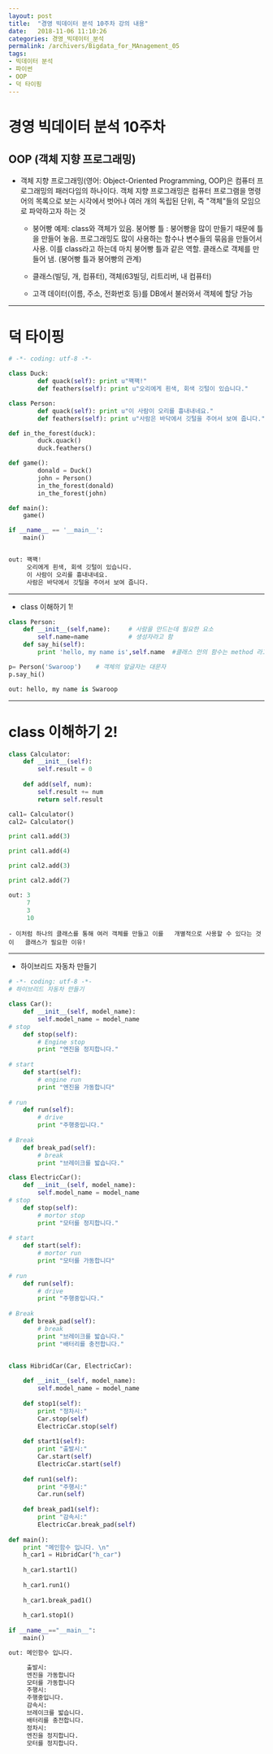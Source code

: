 ```yaml
---
layout: post
title:  "경영 빅데이터 분석 10주차 강의 내용"
date:   2018-11-06 11:10:26
categories: 경영_빅데이터_분석
permalink: /archivers/Bigdata_for_MAnagement_05
tags:
- 빅데이터 분석
- 파이썬
- OOP
- 덕 타이핑
---
```


# 경영 빅데이터 분석 10주차

## OOP (객체 지향 프로그래밍)

* 객체 지향 프로그래밍(영어: Object-Oriented Programming, OOP)은 컴퓨터 프로그래밍의 패러다임의 하나이다. 객체 지향 프로그래밍은 컴퓨터 프로그램을 명령어의 목록으로 보는 시각에서 벗어나 여러 개의 독립된 단위, 즉 "객체"들의 모임으로 파악하고자 하는 것
    - 붕어빵 예제: class와 객체가 있음. 붕어빵 틀 : 붕어빵을 많이 만들기 때문에 틀을 만들어 놓음. 프로그래밍도 많이 사용하는 함수나 변수들의 묶음을 만들어서 사용. 이를 class라고 하는데 마치 붕어빵 틀과 같은 역할. 클래스로 객체를 만들어 냄. (붕어빵 틀과 붕어빵의 관계)

    
    - 클래스(빌딩, 개, 컴퓨터), 객체(63빌딩, 리트리버, 내 컴퓨터)
    - 고객 데이터(이름, 주소, 전화번호 등)를 DB에서 불러와서 객체에 할당 가능
----------------------------------------------------
# 덕 타이핑
```python
# -*- coding: utf-8 -*-

class Duck:
        def quack(self): print u"꽥꽥!"
        def feathers(self): print u"오리에게 흰색, 회색 깃털이 있습니다."

class Person:
        def quack(self): print u"이 사람이 오리를 흉내내네요."
        def feathers(self): print u"사람은 바닥에서 깃털을 주어서 보여 줍니다."

def in_the_forest(duck):
        duck.quack()
        duck.feathers()

def game():
        donald = Duck()
        john = Person()
        in_the_forest(donald)
        in_the_forest(john)

def main():
    game()

if __name__ == '__main__':
    main()


out: 꽥꽥!
     오리에게 흰색, 회색 깃털이 있습니다.
     이 사람이 오리를 흉내내네요.
     사람은 바닥에서 깃털을 주어서 보여 줍니다. 
```

-------------------------------------------------
* class 이해하기 1!

```python
class Person:
    def __init__(self,name):     # 사람을 만드는데 필요한 요소
        self.name=name           # 생성자라고 함
    def say_hi(self):
        print 'hello, my name is',self.name  #클래스 안의 함수는 method 라고 부름

p= Person('Swaroop')    # 객체의 앞글자는 대문자
p.say_hi()

out: hello, my name is Swaroop
```
------------------------------------
# class 이해하기 2!
```python
class Calculator:
    def __init__(self):
        self.result = 0
    
    def add(self, num):
        self.result += num
        return self.result

cal1= Calculator()
cal2= Calculator()

print cal1.add(3)

print cal1.add(4)

print cal2.add(3)

print cal2.add(7)

out: 3
     7
     3
     10
```
    - 이처럼 하나의 클래스를 통해 여러 객체를 만들고 이를   개별적으로 사용할 수 있다는 것이   클래스가 필요한 이유!
------------------------------------------------------------
* 하이브리드 자동차 만들기 
```python
# -*- coding: utf-8 -*-
# 하이브리드 자동차 만들기

class Car():
    def __init__(self, model_name):
        self.model_name = model_name    
# stop
    def stop(self):
        # Engine stop
        print "엔진을 정지합니다."
        
# start
    def start(self):
        # engine run
        print "엔진을 가동합니다"
        
# run
    def run(self):
        # drive
        print "주행중입니다."
        
# Break
    def break_pad(self):
        # break
        print "브레이크를 밟습니다."

class ElectricCar():
    def __init__(self, model_name):
        self.model_name = model_name    
# stop
    def stop(self):
        # mortor stop
        print "모터를 정지합니다."
        
# start
    def start(self):
        # mortor run
        print "모터를 가동합니다"
        
# run
    def run(self):
        # drive
        print "주행중입니다."
        
# Break
    def break_pad(self):
        # break
        print "브레이크를 밟습니다."
        print "배터리를 충전합니다."


class HibridCar(Car, ElectricCar):
    
    def __init__(self, model_name):
        self.model_name = model_name
        
    def stop1(self):
        print "정차시:"
        Car.stop(self)
        ElectricCar.stop(self)
     
    def start1(self):
        print "출발시:"
        Car.start(self)
        ElectricCar.start(self)
        
    def run1(self):
        print "주행시:"
        Car.run(self)
        
    def break_pad1(self):
        print "감속시:"
        ElectricCar.break_pad(self)
        
def main():
    print "메인함수 입니다. \n"
    h_car1 = HibridCar("h_car")
    
    h_car1.start1()
   
    h_car1.run1()
    
    h_car1.break_pad1()
    
    h_car1.stop1()
    
if __name__=="__main__":
    main()

out: 메인함수 입니다. 

     출발시:
     엔진을 가동합니다
     모터를 가동합니다
     주행시:
     주행중입니다.
     감속시:
     브레이크를 밟습니다.
     배터리를 충전합니다.
     정차시:
     엔진을 정지합니다.
     모터를 정지합니다.
